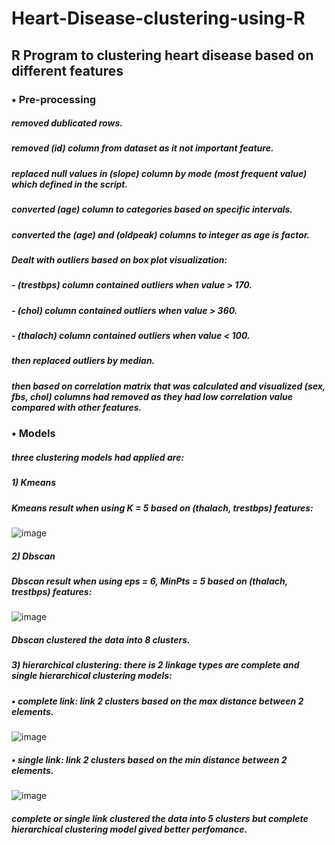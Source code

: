 # Heart-Disease-clustering-using-R
## R Program to clustering heart disease based on different features

### • Pre-processing
##### removed dublicated rows.
##### removed (id) column from dataset as it not important feature.
##### replaced null values in (slope) column by mode (most frequent value) which defined in the script.
##### converted (age) column to categories based on specific intervals.
##### converted the (age) and (oldpeak) columns to integer as age is factor.
##### Dealt with outliers based on box plot visualization:
##### - (trestbps) column contained outliers when value > 170.
##### - (chol) column contained outliers when value > 360.
##### - (thalach) column contained outliers when value < 100.
##### then replaced outliers by median.

##### then based on correlation matrix that was calculated and visualized (sex, fbs, chol) columns had removed as they had low correlation value compared with other features.

### • Models
##### three clustering models had applied are:
##### 1) Kmeans
##### Kmeans result when using K = 5 based on (thalach, trestbps) features:

![image](https://github.com/Mustafa-sayed23/Heart-Disease-clustering-using-R/assets/162192046/7ae5e97c-fd5c-4b1f-ae3f-8e14f96cc656)

##### 2) Dbscan
##### Dbscan result when using eps = 6, MinPts =  5 based on (thalach, trestbps) features:
![image](https://github.com/Mustafa-sayed23/Heart-Disease-clustering-using-R/assets/162192046/ac13a8e7-8c0a-4bff-90b1-5f3e160bf641)

##### Dbscan clustered the data into 8 clusters.

##### 3) hierarchical clustering: there is 2 linkage types are complete and single hierarchical clustering models:

##### •	complete link: link 2 clusters based on the max distance between 2 elements.
![image](https://github.com/Mustafa-sayed23/Heart-Disease-clustering-using-R/assets/162192046/c87e6eb6-54d0-45cf-b5fa-d19301793d40)

##### •	single link: link 2 clusters based on the min distance between 2 elements.
![image](https://github.com/Mustafa-sayed23/Heart-Disease-clustering-using-R/assets/162192046/5449005a-ce18-4f60-bd9f-47471f3dc040)

##### complete or single link clustered the data into 5 clusters but complete hierarchical clustering model gived better perfomance.
